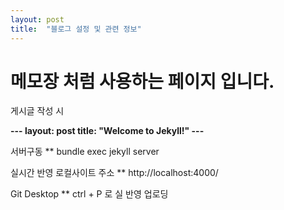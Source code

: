 ```yaml
---
layout: post
title:  "블로그 설정 및 관련 정보"
---
```


# 메모장 처럼 사용하는 페이지 입니다.

게시글 작성 시 

**---
layout: post
title:  "Welcome to Jekyll!"
---**


서버구동
** bundle exec jekyll server 

실시간 반영 로컬사이트 주소
** http://localhost:4000/ 

Git Desktop
** ctrl + P 로 실 반영 업로딩 
